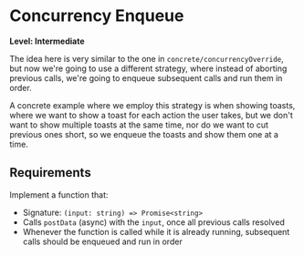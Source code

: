 # Concurrency Enqueue

**Level: Intermediate**

The idea here is very similar to the one in `concrete/concurrencyOverride`, but now we're going to use a different strategy, where instead of aborting previous calls, we're going to enqueue subsequent calls and run them in order.

A concrete example where we employ this strategy is when showing toasts, where we want to show a toast for each action the user takes, but we don't want to show multiple toasts at the same time, nor do we want to cut previous ones short, so we enqueue the toasts and show them one at a time.

## Requirements

Implement a function that:

- Signature: `(input: string) => Promise<string>`
- Calls `postData` (async) with the `input`, once all previous calls resolved
- Whenever the function is called while it is already running, subsequent calls should be enqueued and run in order
